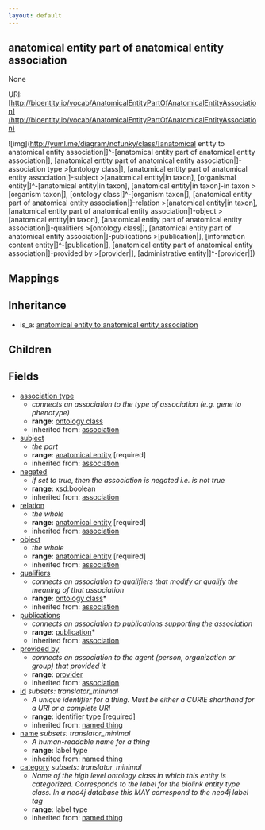 ```yaml
---
layout: default
---
```


## anatomical entity part of anatomical entity association


None

URI: [http://bioentity.io/vocab/AnatomicalEntityPartOfAnatomicalEntityAssociation](http://bioentity.io/vocab/AnatomicalEntityPartOfAnatomicalEntityAssociation)


![img](http://yuml.me/diagram/nofunky/class/[anatomical entity to anatomical entity association|]^-[anatomical entity part of anatomical entity association|], [anatomical entity part of anatomical entity association|]-association type >[ontology class|], [anatomical entity part of anatomical entity association|]-subject >[anatomical entity|in taxon], [organismal entity|]^-[anatomical entity|in taxon], [anatomical entity|in taxon]-in taxon >[organism taxon|], [ontology class|]^-[organism taxon|], [anatomical entity part of anatomical entity association|]-relation >[anatomical entity|in taxon], [anatomical entity part of anatomical entity association|]-object >[anatomical entity|in taxon], [anatomical entity part of anatomical entity association|]-qualifiers >[ontology class|], [anatomical entity part of anatomical entity association|]-publications >[publication|], [information content entity|]^-[publication|], [anatomical entity part of anatomical entity association|]-provided by >[provider|], [administrative entity|]^-[provider|])
## Mappings


## Inheritance

 *  is_a: [anatomical entity to anatomical entity association](AnatomicalEntityToAnatomicalEntityAssociation.html)

## Children



## Fields

 * [association type](association_type.html)
    * _connects an association to the type of association (e.g. gene to phenotype)_
    * __range__: [ontology class](OntologyClass.html)
    * inherited from: [association](Association.html)
 * [subject](subject.html)
    * _the part_
    * __range__: [anatomical entity](AnatomicalEntity.html) [required]
    * inherited from: [association](Association.html)
 * [negated](negated.html)
    * _if set to true, then the association is negated i.e. is not true_
    * __range__: xsd:boolean
    * inherited from: [association](Association.html)
 * [relation](relation.html)
    * _the whole_
    * __range__: [anatomical entity](AnatomicalEntity.html) [required]
    * inherited from: [association](Association.html)
 * [object](object.html)
    * _the whole_
    * __range__: [anatomical entity](AnatomicalEntity.html) [required]
    * inherited from: [association](Association.html)
 * [qualifiers](qualifiers.html)
    * _connects an association to qualifiers that modify or qualify the meaning of that association_
    * __range__: [ontology class](OntologyClass.html)*
    * inherited from: [association](Association.html)
 * [publications](publications.html)
    * _connects an association to publications supporting the association_
    * __range__: [publication](Publication.html)*
    * inherited from: [association](Association.html)
 * [provided by](provided_by.html)
    * _connects an association to the agent (person, organization or group) that provided it_
    * __range__: [provider](Provider.html)
    * inherited from: [association](Association.html)
 * [id](id.html) *subsets: translator_minimal*
    * _A unique identifier for a thing. Must be either a CURIE shorthand for a URI or a complete URI_
    * __range__: identifier type [required]
    * inherited from: [named thing](NamedThing.html)
 * [name](name.html) *subsets: translator_minimal*
    * _A human-readable name for a thing_
    * __range__: label type
    * inherited from: [named thing](NamedThing.html)
 * [category](category.html) *subsets: translator_minimal*
    * _Name of the high level ontology class in which this entity is categorized. Corresponds to the label for the biolink entity type class. In a neo4j database this MAY correspond to the neo4j label tag_
    * __range__: label type
    * inherited from: [named thing](NamedThing.html)
